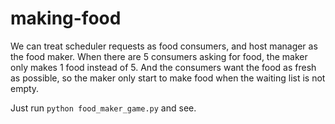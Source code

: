 # making-food
We can treat scheduler requests as food consumers, and host manager as the food maker. When there are 5 consumers asking for food, the maker only makes 1 food instead of 5. And the consumers want the food as fresh as possible, so the maker only start to make food when the waiting list is not empty.

Just run `python food_maker_game.py` and see.
